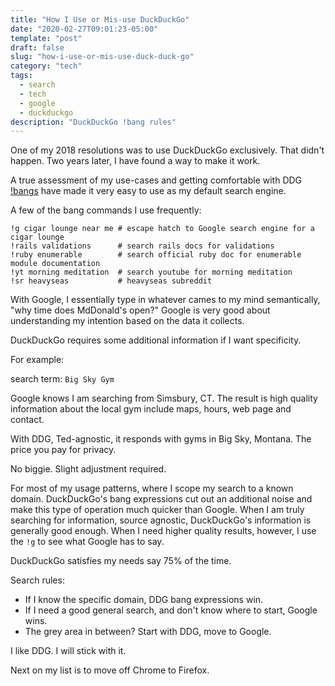 ```yaml
---
title: "How I Use or Mis-use DuckDuckGo"
date: "2020-02-27T09:01:23-05:00"
template: "post"
draft: false
slug: "how-i-use-or-mis-use-duck-duck-go"
category: "tech"
tags:
  - search
  - tech
  - google
  - duckduckgo
description: "DuckDuckGo !bang rules"
---
```


One of my 2018 resolutions was to use DuckDuckGo exclusively. That didn't happen. Two years later, I
have found a way to make it work.

A true assessment of my use-cases and getting comfortable with DDG
[!bangs](https://duckduckgo.com/bang) have made it very easy to use as my default search engine.

A few of the bang commands I use frequently:

```
!g cigar lounge near me # escape hatch to Google search engine for a cigar lounge
!rails validations      # search rails docs for validations
!ruby enumerable        # search official ruby doc for enumerable module documentation
!yt morning meditation  # search youtube for morning meditation
!sr heavyseas           # heavyseas subreddit
```

With Google, I essentially type in whatever cames to my mind semantically, "why time does MdDonald's open?"
Google is very good about understanding my intention based on the data it collects.

DuckDuckGo requires some additional information if I want specificity.

For example:

search term: `Big Sky Gym`

Google knows I am searching from Simsbury, CT. The result is high quality information about the local gym include maps, hours, web page and contact.

With DDG, Ted-agnostic, it responds with gyms in Big Sky, Montana. The price you pay for privacy.

No biggie. Slight adjustment required.

For most of my usage patterns, where I scope my search to a known domain. DuckDuckGo's bang
expressions cut out an additional noise and make this type of operation much quicker than Google.
When I am truly searching for information, source agnostic, DuckDuckGo's information is generally
good enough.
When I need higher quality results, however, I use the `!g` to see what Google has to say.

DuckDuckGo satisfies my needs say 75% of the time.

Search rules:

- If I know the specific domain, DDG bang expressions win.
- If I need a good general search, and don't know where to start, Google wins.
- The grey area in between? Start with DDG, move to Google.

I like DDG. I will stick with it.

Next on my list is to move off Chrome to Firefox.
